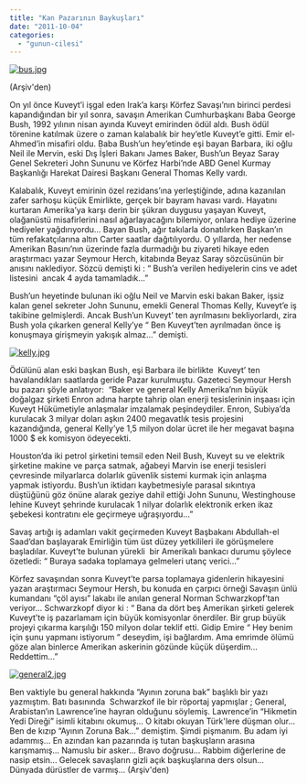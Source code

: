 ```yaml
---
title: "Kan Pazarının Baykuşları"
date: "2011-10-04"
categories: 
  - "gunun-cilesi"
---
```


[![bus.jpg](/uploads/2011/10/bus.jpg)](/uploads/2011/10/bus.jpg "bus.jpg")

(Arşiv'den)

On yıl önce Kuveyt’i işgal eden Irak’a karşı Körfez Savaşı’nın birinci perdesi kapandığından bir yıl sonra, savaşın Amerikan Cumhurbaşkanı Baba George Bush, 1992 yılının nisan ayında Kuveyt emirinden ödül aldı. Bush ödül törenine katılmak üzere o zaman kalabalık bir hey’etle Kuveyt’e gitti. Emir el-Ahmed’in misafiri oldu. Baba Bush’un hey’etinde eşi bayan Barbara, iki oğlu Neil ile Mervin, eski Dış İşleri Bakanı James Baker, Bush’un Beyaz Saray Genel Sekreteri John Sununu ve Körfez Harbi’nde ABD Genel Kurmay Başkanlığı Harekat Dairesi Başkanı General Thomas Kelly vardı.

Kalabalık, Kuveyt emirinin özel rezidans’ına yerleştiğinde, adına kazanılan zafer sarhoşu küçük Emirlikte, gerçek bir bayram havası vardı. Hayatını kurtaran Amerika’ya karşı derin bir şükran duygusu yaşayan Kuveyt, olağanüstü misafirlerini nasıl ağarlayacağını bilemiyor, onlara hediye üzerine hediyeler yağdırıyordu... Bayan Bush, ağır takılarla donatılırken Başkan’ın tüm refakatçılarına altın Carter saatlar dağıtılıyordu. O yıllarda, her nedense Amerikan Basını’nın üzerinde fazla durmadığı bu ziyareti hikaye eden araştırmacı yazar Seymour Herch, kitabında Beyaz Saray sözcüsünün bir  anısını naklediyor. Sözcü demişti ki : “ Bush’a verilen hediyelerin cins ve adet listesini  ancak 4 ayda tamamladık...”

Bush’un heyetinde bulunan iki oğlu Neil ve Marvin eski bakan Baker, işsiz kalan genel sekreter John Sununu, emekli General Thomas Kelly, Kuveyt’e iş takibine gelmişlerdi. Ancak Bush’un Kuveyt’ ten ayrılmasını bekliyorlardı, zira Bush yola çıkarken general Kelly’ye “ Ben Kuveyt’ten ayrılmadan önce iş konuşmaya girişmeyin yakışık almaz...” demişti.

[![kelly.jpg](/uploads/2011/10/kelly.jpg)](/uploads/2011/10/kelly.jpg "kelly.jpg")

Ödülünü alan eski başkan Bush, eşi Barbara ile birlikte  Kuveyt’ ten havalandıkları saatlarda geride Pazar kurulmuştu. Gazeteci Seymour Hersh bu pazarı şöyle anlatıyor:  “Baker ve general Kelly Amerika’nın büyük doğalgaz şirketi Enron adına harpte tahrip olan enerji tesislerinin inşaası için Kuveyt Hükümetiyle anlaşmalar imzalamak peşindeydiler. Enron, Subiya’da kurulacak 3 milyar doları aşkın 2400 megavatlık tesis projesini kazandığında, general Kelly’ye 1,5 milyon dolar ücret ile her megavat başına 1000 $ ek komisyon ödeyecekti.

Houston’da iki petrol şirketini temsil eden Neil Bush, Kuveyt su ve elektrik şirketine makine ve parça satmak, ağabeyi Marvin ise enerji tesisleri çevresinde milyarlarca dolarlık güvenlik sistemi kurmak için anlaşma yapmak istiyordu. Bush’un iktidarı kaybetmesiyle parasal sıkıntıya düştüğünü göz önüne alarak geziye dahil ettiği John Sununu, Westinghouse lehine Kuveyt şehrinde kurulacak 1 nilyar dolarlık elektronik erken ikaz şebekesi kontratını ele geçirmeye uğraşıyordu...”

Savaş artığı iş adamları vakit geçirmeden Kuveyt Başbakanı Abdullah-el Saad’dan başlayarak Emirliğin tüm üst düzey yetkilileri ile görüşmelere başladılar. Kuveyt’te bulunan yürekli  bir Amerikalı bankacı durumu şöylece özetledi: “ Buraya sadaka toplamaya gelmeleri utanç verici...”

Körfez savaşından sonra Kuveyt’te parsa toplamaya gidenlerin hikayesini yazan araştırmacı Seymour Hersh, bu konuda en çarpıcı örneği Savaşın ünlü kumandanı “çöl ayısı” lakabı ile anılan general Norman Schwarzkopf’tan veriyor... Schwarzkopf diyor ki : “ Bana da dört beş Amerikan şirketi gelerek Kuveyt’te iş pazarlamam için büyük komisyonlar önerdiler. Bir grup büyük projeyi çıkarma karşılığı 150 milyon dolar teklif etti. Gidip Emire “ Hey benim için şunu yapmanı istiyorum “ deseydim, işi bağlardım. Ama emrimde ölümü göze alan binlerce Amerikan askerinin gözünde küçük düşerdim... Reddettim...”

[![general2.jpg](/uploads/2011/10/general2.jpg)](/uploads/2011/10/general2.jpg "general2.jpg")

Ben vaktiyle bu general hakkında “Ayının zoruna bak” başlıklı bir yazı yazmıştım. Batı basınında  Schwarzkof ile bir röportaj yapmışlar ; General, Arabistan’ın Lawrence’ine hayran olduğunu söylemiş. Lawrence’in “Hikmetin Yedi Direği” isimli kitabını okumuş... O kitabı okuyan Türk'lere düşman olur... Ben de kızıp “Ayının Zoruna Bak...” demiştim. Şimdi pişmanım. Bu adam iyi adammış... En azından kan pazarında iş tutan başkuşların arasına karışmamış... Namuslu bir asker... Bravo doğrusu... Rabbim diğerlerine de nasip etsin... Gelecek savaşların gizli açık başkuşlarına ders olsun... Dünyada dürüstler de varmış... (Arşiv'den)
